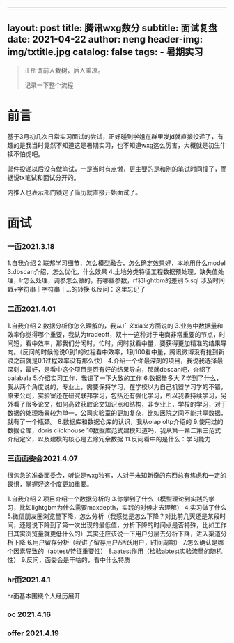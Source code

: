
---
layout:     post
title:      腾讯wxg数分
subtitle:   面试复盘
date:       2021-04-22
author:     neng
header-img: img/txtitle.jpg
catalog: false
tags:
    - 暑期实习
---

> 正所谓前人栽树，后人乘凉。
> 
> 记录一下整个流程

# 前言
基于3月初几次日常实习面试的尝试，正好碰到学姐在群里发jd就直接投递了，有趣的是我当时竟然不知道这是暑期实习，也不知道wxg这么厉害，大概就是初生牛犊不怕虎吧。

邮件投递以后没有做笔试，一是当时有点懒，更主要的是和别的笔试时间撞了，而据说tx笔试和面试分开的。

内推人也表示部门锁定了简历就直接开始面试了。

# 面试

### 一面2021.3.18
1.自我介绍
2.联邦学习细节，怎么模型融合，怎么确定效果好，本地用什么model
3.dbscan介绍，怎么优化，什么效果
4.土地分类特征工程数据预处理，缺失值处理，lr怎么处理，调参怎么做的，有哪些参数，rf和lightbm的差别
5.sql 涉及时间戳+字符串｜字符串｜...的转换
6.反问：这里忘记了

### 二面2021.4.01
1.自我介绍
2.数据分析你怎么理解的，我从广义xia义方面说的
3.业务中数据量和效率你觉得哪个重要，我认为tradeoff，双十一这种对于电商非常重要的节点，时间短，看中效率，那我们分闲时，忙时，闲时就看中量，要获得更加精准的结果导向。（反问的时候他说0到1的过程看中效率，1到100看中量，腾讯微博没有抢到新浪之前就是0.1过程效率没有那么快）
4.介绍一个你最深刻的项目，我说我选择最深刻，最好，是看中这个项目是否有好的结果导向，那就dbscan吧，介绍了balabala
5.介绍实习工作，我讲了一下大致的工作
6.数据量多大
7.学到了什么，我从两个角度说的，专业上，需要保持学习，在学校以为自己机器学习学的不错，原来公司，实验室还在研究联邦学习，包括还有强化学习，所以我要持续学习，另外看了很多论文，如何高效获取论文知识点和结构，非专业上，学校的学习，对于数据的处理场景较为单一，公司实验室的更加复杂，比如医院之间不能共享数据，就有了一个瓶颈。
8.数据库和数据仓库的认识，我从olap oltp介绍的
9.使用过的数据仓库，doris clickhouse
10数据库范式建模知道吗，我从第一第二第三范式介绍定义，以及建模的核心是去除冗余数据
11.反问看中的是什么：学习能力

### 三面面委会2021.4.07
很焦急的准备面委会，听说是wxg独有，人对于未知新奇的东西总有焦虑和一定的畏惧，掌握好这个度更加重要。

1.自我介绍
2.项目介绍一个数据分析的
3.你学到了什么（模型理论到实践的学习，比如lightgbm为什么需要maxdepth，实践的时候才去理解）
4.实习做了什么
5.微信朋友圈浏览量下降，怎么分析（我感觉是怎么下降？对比前几天还是某段时间，还是说下降到了第一次出现的最低值，分析下降的时间点是否特殊，比如工作日其实浏览量就更低什么的）其实还应该说一下用户分层去分析下降，进入渠道分析下降
6.用户留存分析（我讲了留存用户/活跃用户，时间周期）
7.怎么确认是哪个因素导致的（abtest/特征重要性）
8.aatest作用（检验abtest实验流量的随机性）
9.反问，面委会是干啥的，看中什么特质

### hr面2021.4.1
hr面基本围绕个人经历展开

### oc 2021.4.16
### offer 2021.4.19
